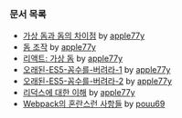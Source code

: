 ### 문서 목록

- [가상 돔과 돔의 차이점](https://github.com/FEDevelopers/tech.description/wiki/가상-돔과-돔의-차이점) by [apple77y](https://github.com/apple77y)
- [돔 조작](https://github.com/FEDevelopers/tech.description/wiki/돔-조작) by [apple77y](https://github.com/apple77y)
- [리액트: 가상 돔](https://github.com/FEDevelopers/tech.description/wiki/리액트:-가상-돔) by [apple77y](https://github.com/apple77y)
- [오래된-ES5-꼼수를-버려라-1](https://github.com/FEDevelopers/tech.description/wiki/오래된-ES5-꼼수를-버려라-1) by [apple77y](https://github.com/apple77y)
- [오래된-ES5-꼼수를-버려라-2](https://github.com/FEDevelopers/tech.description/wiki/오래된-ES5-꼼수를-버려라-2) by [apple77y](https://github.com/apple77y)
- [리덕스에 대한 이해](https://github.com/FEDevelopers/tech.description/wiki/%EB%A6%AC%EB%8D%95%EC%8A%A4%EC%97%90-%EB%8C%80%ED%95%9C-%EC%9D%B4%ED%95%B4) by [apple77y](https://github.com/apple77y)
- [Webpack의 혼란스런 사항들](https://github.com/FEDevelopers/tech.description/wiki/Webpack%EC%9D%98-%ED%98%BC%EB%9E%80%EC%8A%A4%EB%9F%B0-%EC%82%AC%ED%95%AD%EB%93%A4) by [pouu69](https://github.com/pouu69)
